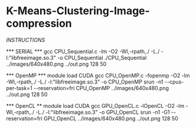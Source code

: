 # K-Means-Clustering-Image-compression

*INSTRUCTIONS*

*** SERIAL ***
gcc CPU_Sequential.c -lm -O2 -Wl,-rpath,./ -L./ -l:"libfreeimage.so.3" -o CPU_Sequential
./CPU_Sequential ../images/640x480.png ../out.png 128 50

*** OpenMP ***
module load CUDA
gcc CPU_OpenMP.c -fopenmp -O2 -lm -Wl,-rpath,./ -L./ -l:"libfreeimage.so.3" -o CPU_OpenMP
srun -n1 --cpus-per-task=1 --reservation=fri CPU_OpenMP ../images/640x480.png ../out.png 128 50

*** OpenCL **
module load CUDA
gcc GPU_OpenCL.c -lOpenCL -O2 -lm -Wl,-rpath,./ -L./ -l:"libfreeimage.so.3" -o GPU_OpenCL
srun -n1 -G1 --reservation=fri GPU_OpenCL ../images/640x480.png ../out.png 128 50
